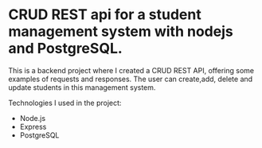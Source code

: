 # CRUD REST api for a student management system with nodejs and PostgreSQL.
This is a backend project where I created a CRUD REST API, offering some examples of requests and responses. The user can create,add, delete and update students in this management system.

Technologies I used in the project:

* Node.js
* Express
* PostgreSQL
